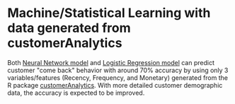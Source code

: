 # Machine/Statistical Learning with data generated from customerAnalytics

Both [Neural Network model](https://github.com/maxleungtszchun/Statistical-Learning-with-customer-data/blob/main/neural_network.ipynb) and [Logistic Regression model](https://github.com/maxleungtszchun/Statistical-Learning-with-customer-data/blob/main/logistic_reg.ipynb) can predict customer "come back" behavior with around 70% accuracy by using only 3 variables/features (Recency, Frequency, and Monetary) generated from the R package [customerAnalytics](https://github.com/maxleungtszchun/customerAnalytics). With more detailed customer demographic data, the accuracy is expected to be improved.
